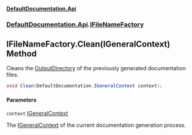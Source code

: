 #### [DefaultDocumentation\.Api](../../../index.md 'index')
### [DefaultDocumentation\.Api](../../../index.md#DefaultDocumentation.Api 'DefaultDocumentation\.Api').[IFileNameFactory](index.md 'DefaultDocumentation\.Api\.IFileNameFactory')

## IFileNameFactory\.Clean\(IGeneralContext\) Method

Cleans the [OutputDirectory](../../ISettings/OutputDirectory.md 'DefaultDocumentation\.ISettings\.OutputDirectory') of the previously generated documentation files\.

```csharp
void Clean(DefaultDocumentation.IGeneralContext context);
```
#### Parameters

<a name='DefaultDocumentation.Api.IFileNameFactory.Clean(DefaultDocumentation.IGeneralContext).context'></a>

`context` [IGeneralContext](../../IGeneralContext/index.md 'DefaultDocumentation\.IGeneralContext')

The [IGeneralContext](../../IGeneralContext/index.md 'DefaultDocumentation\.IGeneralContext') of the current documentation generation process\.